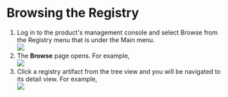 # Browsing the Registry

1.  Log in to the product's management console and select Browse from
    the Registry menu that is under the Main menu.  
    ![](../assets/img/53125530/53287633.png) 
2.  The **Browse** page opens. For example,  
    ![](../assets/img/53125530/53287630.png)
3.  Click a registry artifact from the tree view and you will be
    navigated to its detail view. For example,  
    ![](../assets/img/53125530/53287632.png)   